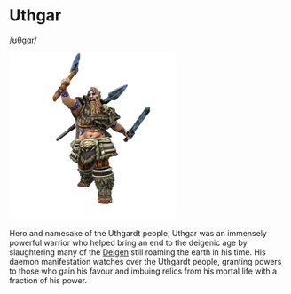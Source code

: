# Uthgar
/ʊθgɑr/

![](Uthgar.png)

Hero and namesake of the Uthgardt people, Uthgar was an immensely powerful warrior who helped bring an end to the deigenic age by slaughtering many of the [Deigen](/Species/Deigen) still roaming the earth in his time. His daemon manifestation watches over the Uthgardt people, granting powers to those who gain his favour and imbuing relics from his mortal life with a fraction of his power.